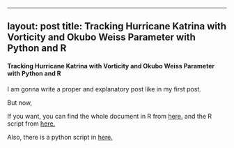 
---
layout: post
title: Tracking Hurricane Katrina with Vorticity and Okubo Weiss Parameter with Python and R
---

#### **Tracking Hurricane Katrina with Vorticity and Okubo Weiss Parameter with Python and R**

I am gonna write a proper and explanatory post like in my first post. 

But now,

If you want, you can find the whole document in R from [here.](https://github.com/merihbozbura/merihbozbura.github.io/blob/master/files/Merih%20Bozbura.pdf) and the R script from [here.]()

Also, there is a python script in [here.]()
